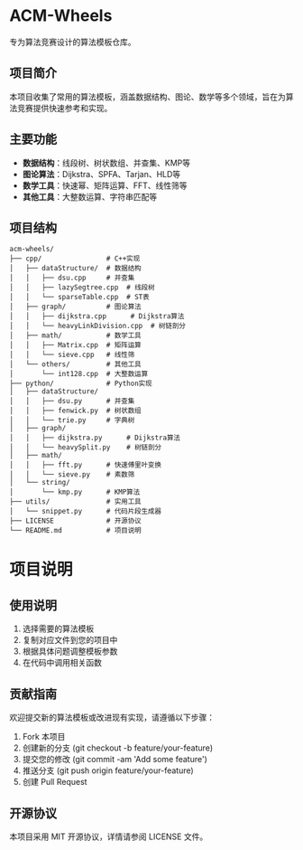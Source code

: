 # ACM-Wheels
专为算法竞赛设计的算法模板仓库。

## 项目简介
本项目收集了常用的算法模板，涵盖数据结构、图论、数学等多个领域，旨在为算法竞赛提供快速参考和实现。

## 主要功能
- **数据结构**：线段树、树状数组、并查集、KMP等
- **图论算法**：Dijkstra、SPFA、Tarjan、HLD等
- **数学工具**：快速幂、矩阵运算、FFT、线性筛等
- **其他工具**：大整数运算、字符串匹配等

## 项目结构

```
acm-wheels/
├── cpp/                # C++实现
│   ├── dataStructure/  # 数据结构
│   │   ├── dsu.cpp     # 并查集
│   │   ├── lazySegtree.cpp  # 线段树
│   │   └── sparseTable.cpp  # ST表
│   ├── graph/          # 图论算法
│   │   ├── dijkstra.cpp      # Dijkstra算法
│   │   └── heavyLinkDivision.cpp  # 树链剖分
│   ├── math/           # 数学工具
│   │   ├── Matrix.cpp  # 矩阵运算
│   │   └── sieve.cpp   # 线性筛
│   └── others/         # 其他工具
│       └── int128.cpp  # 大整数运算
├── python/             # Python实现
│   ├── dataStructure/
│   │   ├── dsu.py      # 并查集
│   │   ├── fenwick.py  # 树状数组
│   │   └── trie.py     # 字典树
│   ├── graph/
│   │   ├── dijkstra.py      # Dijkstra算法
│   │   └── heavySplit.py    # 树链剖分
│   ├── math/
│   │   ├── fft.py      # 快速傅里叶变换
│   │   └── sieve.py    # 素数筛
│   └── string/
│       └── kmp.py      # KMP算法
├── utils/              # 实用工具
│   └── snippet.py      # 代码片段生成器
├── LICENSE             # 开源协议
└── README.md           # 项目说明
```
        
# 项目说明

## 使用说明
1. 选择需要的算法模板
2. 复制对应文件到您的项目中
3. 根据具体问题调整模板参数
4. 在代码中调用相关函数

## 贡献指南
欢迎提交新的算法模板或改进现有实现，请遵循以下步骤：
1. Fork 本项目
2. 创建新的分支 (git checkout -b feature/your-feature)
3. 提交您的修改 (git commit -am 'Add some feature')
4. 推送分支 (git push origin feature/your-feature)
5. 创建 Pull Request

## 开源协议
本项目采用 MIT 开源协议，详情请参阅 LICENSE 文件。
